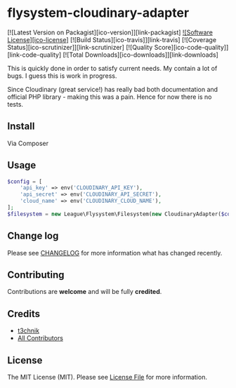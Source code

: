 # flysystem-cloudinary-adapter

[![Latest Version on Packagist][ico-version]][link-packagist]
[![Software License][ico-license]](LICENSE.md)
[![Build Status][ico-travis]][link-travis]
[![Coverage Status][ico-scrutinizer]][link-scrutinizer]
[![Quality Score][ico-code-quality]][link-code-quality]
[![Total Downloads][ico-downloads]][link-downloads]

This is quickly done in order to satisfy current needs. My contain a lot of bugs.
I guess this is work in progress.

Since Cloudinary (great service!) has really bad both documentation and official PHP library - making this was a pain.
Hence for now there is no tests.


## Install

Via Composer

## Usage

``` php
$config = [
    'api_key' => env('CLOUDINARY_API_KEY'),
    'api_secret' => env('CLOUDINARY_API_SECRET'),
    'cloud_name' => env('CLOUDINARY_CLOUD_NAME'),
];
$filesystem = new League\Flysystem\Filesystem(new CloudinaryAdapter($config, new Cloudinary\Api));
```

## Change log

Please see [CHANGELOG](CHANGELOG.md) for more information what has changed recently.

## Contributing

Contributions are **welcome** and will be fully **credited**.

## Credits

- [t3chnik][link-author]
- [All Contributors][link-contributors]

## License

The MIT License (MIT). Please see [License File](LICENSE.md) for more information.

[link-author]: https://github.com/t3chnik
[link-contributors]: ../../contributors
